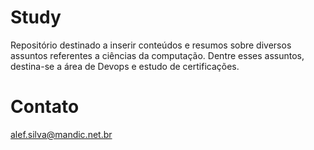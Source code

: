 # Study

Repositório destinado a inserir conteúdos e resumos sobre diversos assuntos referentes a ciências da computação. Dentre esses assuntos, destina-se a área de Devops e estudo de certificações.

# Contato

alef.silva@mandic.net.br
